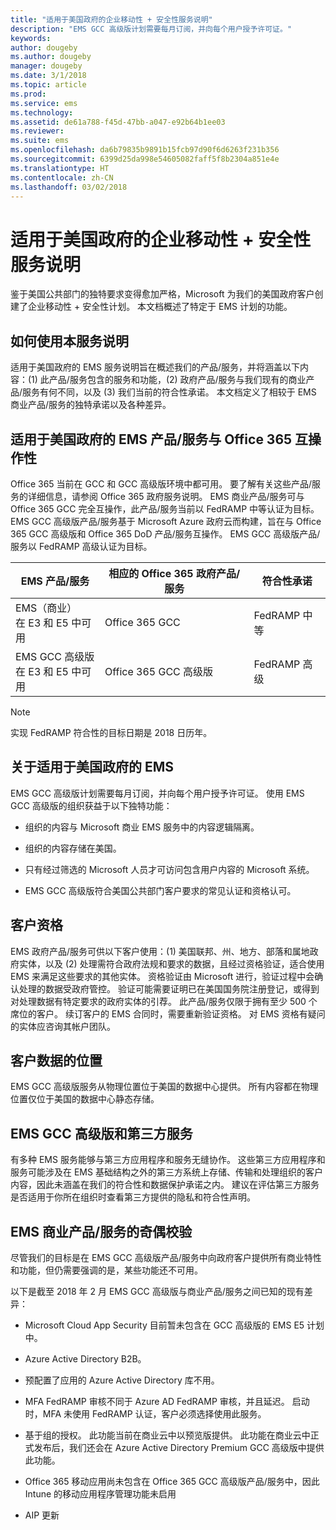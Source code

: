 ```yaml
---
title: "适用于美国政府的企业移动性 + 安全性服务说明"
description: "EMS GCC 高级版计划需要每月订阅，并向每个用户授予许可证。"
keywords: 
author: dougeby
ms.author: dougeby
manager: dougeby
ms.date: 3/1/2018
ms.topic: article
ms.prod: 
ms.service: ems
ms.technology: 
ms.assetid: de61a788-f45d-47bb-a047-e92b64b1ee03
ms.reviewer: 
ms.suite: ems
ms.openlocfilehash: da6b79835b9891b15fcb97d90f6d6263f231b356
ms.sourcegitcommit: 6399d25da998e54605082faff5f8b2304a851e4e
ms.translationtype: HT
ms.contentlocale: zh-CN
ms.lasthandoff: 03/02/2018
---
```

# <a name="enterprise-mobility--security-for-us-government-service-description"></a>适用于美国政府的企业移动性 + 安全性服务说明 
鉴于美国公共部门的独特要求变得愈加严格，Microsoft 为我们的美国政府客户创建了企业移动性 + 安全性计划。 本文档概述了特定于 EMS 计划的功能。  

## <a name="how-to-use-this-service-description"></a>如何使用本服务说明 
适用于美国政府的 EMS 服务说明旨在概述我们的产品/服务，并将涵盖以下内容：(1) 此产品/服务包含的服务和功能，(2) 政府产品/服务与我们现有的商业产品/服务有何不同，以及 (3) 我们当前的符合性承诺。 本文档定义了相较于 EMS 商业产品/服务的独特承诺以及各种差异。  

## <a name="ems-offers-for-us-government-and-office-365-interoperability"></a>适用于美国政府的 EMS 产品/服务与 Office 365 互操作性 
Office 365 当前在 GCC 和 GCC 高级版环境中都可用。 要了解有关这些产品/服务的详细信息，请参阅 Office 365 政府服务说明。 EMS 商业产品/服务可与 Office 365 GCC 完全互操作，此产品/服务当前以 FedRAMP 中等认证为目标。 EMS GCC 高级版产品/服务基于 Microsoft Azure 政府云而构建，旨在与 Office 365 GCC 高级版和 Office 365 DoD 产品/服务互操作。 EMS GCC 高级版产品/服务以 FedRAMP 高级认证为目标。  

|EMS 产品/服务|相应的 Office 365 政府产品/服务|符合性承诺|
|-----------|-----------|-----------|
|EMS（商业）</br>在 E3 和 E5 中可用|Office 365 GCC|FedRAMP 中等|
|EMS GCC 高级版</br>在 E3 和 E5 中可用|Office 365 GCC 高级版|FedRAMP 高级| 

> [!Note]    
> 实现 FedRAMP 符合性的目标日期是 2018 日历年。 

## <a name="about-ems-for-us-government"></a>关于适用于美国政府的 EMS 
EMS GCC 高级版计划需要每月订阅，并向每个用户授予许可证。 使用 EMS GCC 高级版的组织获益于以下独特功能：  

- 组织的内容与 Microsoft 商业 EMS 服务中的内容逻辑隔离。 

- 组织的内容存储在美国。 

- 只有经过筛选的 Microsoft 人员才可访问包含用户内容的 Microsoft 系统。 

- EMS GCC 高级版符合美国公共部门客户要求的常见认证和资格认可。 

## <a name="customer-eligibility"></a>客户资格 
EMS 政府产品/服务可供以下客户使用：(1) 美国联邦、州、地方、部落和属地政府实体，以及 (2) 处理需符合政府法规和要求的数据，且经过资格验证，适合使用 EMS 来满足这些要求的其他实体。 资格验证由 Microsoft 进行，验证过程中会确认处理的数据受政府管控。 验证可能需要证明已在美国国务院注册登记，或得到对处理数据有特定要求的政府实体的引荐。 此产品/服务仅限于拥有至少 500 个席位的客户。 续订客户的 EMS 合同时，需要重新验证资格。 对 EMS 资格有疑问的实体应咨询其帐户团队。  

## <a name="location-of-customer-data"></a>客户数据的位置 
EMS GCC 高级版服务从物理位置位于美国的数据中心提供。 所有内容都在物理位置仅位于美国的数据中心静态存储。  

## <a name="ems-gcc-high-and-third-party-services"></a>EMS GCC 高级版和第三方服务 
有多种 EMS 服务能够与第三方应用程序和服务无缝协作。 这些第三方应用程序和服务可能涉及在 EMS 基础结构之外的第三方系统上存储、传输和处理组织的客户内容，因此未涵盖在我们的符合性和数据保护承诺之内。 建议在评估第三方服务是否适用于你所在组织时查看第三方提供的隐私和符合性声明。  

## <a name="parity-with-ems-commercial-offerings"></a>EMS 商业产品/服务的奇偶校验 
尽管我们的目标是在 EMS GCC 高级版产品/服务中向政府客户提供所有商业特性和功能，但仍需要强调的是，某些功能还不可用。  
    
以下是截至 2018 年 2 月 EMS GCC 高级版与商业产品/服务之间已知的现有差异：  

- Microsoft Cloud App Security 目前暂未包含在 GCC 高级版的 EMS E5 计划中。   

- Azure Active Directory B2B。 

- 预配置了应用的 Azure Active Directory 库不用。 

- MFA FedRAMP 审核不同于 Azure AD FedRAMP 审核，并且延迟。 启动时，MFA 未使用 FedRAMP 认证，客户必须选择使用此服务。 

- 基于组的授权。 此功能当前在商业云中以预览版提供。 此功能在商业云中正式发布后，我们还会在 Azure Active Directory Premium GCC 高级版中提供此功能。 

- Office 365 移动应用尚未包含在 Office 365 GCC 高级版产品/服务中，因此 Intune 的移动应用程序管理功能未启用 

- AIP 更新  